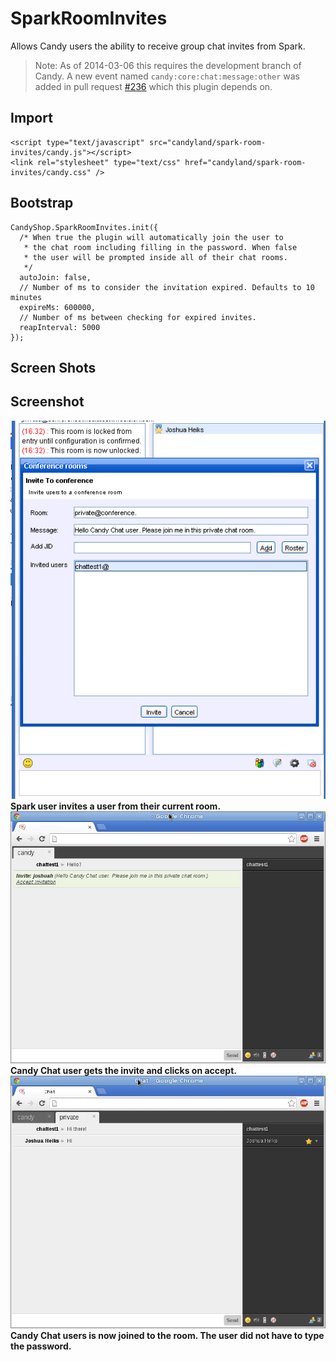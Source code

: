 # SparkRoomInvites
Allows Candy users the ability to receive group chat invites from Spark. 

> Note: As of 2014-03-06 this requires the development branch of Candy. A new event named `candy:core:chat:message:other` was added in pull request [#236](https://github.com/candy-chat/candy/pull/236) which this plugin depends on.


## Import

    <script type="text/javascript" src="candyland/spark-room-invites/candy.js"></script>
    <link rel="stylesheet" type="text/css" href="candyland/spark-room-invites/candy.css" />

## Bootstrap

    CandyShop.SparkRoomInvites.init({
      /* When true the plugin will automatically join the user to
       * the chat room including filling in the password. When false
       * the user will be prompted inside all of their chat rooms.
       */
      autoJoin: false,
      // Number of ms to consider the invitation expired. Defaults to 10 minutes
      expireMs: 600000,
      // Number of ms between checking for expired invites.
      reapInterval: 5000
    });

## Screen Shots

## Screenshot
![Screenshot 1](screenshots/shot1.png)
**Spark user invites a user from their current room.**
![Screenshot 2](screenshots/shot2.png)
**Candy Chat user gets the invite and clicks on accept.**
![Screenshot 3](screenshots/shot3.png)
**Candy Chat users is now joined to the room. The user did not have to type the password.**
